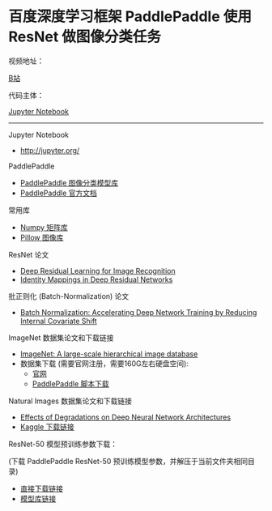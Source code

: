  # 百度深度学习框架 PaddlePaddle 使用 ResNet 做图像分类任务
 
视频地址：

[B站](https://www.bilibili.com/video/av35821372/)

代码主体：

[Jupyter Notebook](Image-Classification.ipynb)
 
---

Jupyter Notebook
* http://jupyter.org/

PaddlePaddle
* [PaddlePaddle 图像分类模型库](https://github.com/PaddlePaddle/models/tree/develop/fluid/PaddleCV/image_classification)
* [PaddlePaddle 官方文档](http://www.paddlepaddle.org/documentation/docs/zh/1.1/beginners_guide/index.html)

常用库
* [Numpy 矩阵库](http://www.numpy.org/)
* [Pillow 图像库](https://pillow.readthedocs.io/)

ResNet 论文
* [Deep Residual Learning for Image Recognition](https://arxiv.org/abs/1512.03385)
* [Identity Mappings in Deep Residual Networks](https://arxiv.org/abs/1603.05027)

批正则化 (Batch-Normalization) 论文
* [Batch Normalization: Accelerating Deep Network Training by Reducing Internal Covariate Shift](https://arxiv.org/abs/1502.03167)

ImageNet 数据集论文和下载链接
* [ImageNet: A large-scale hierarchical image database](http://www.image-net.org/papers/imagenet_cvpr09.pdf)
* 数据集下载 (需要官网注册，需要160G左右硬盘空间):
  * [官网](http://www.image-net.org/)
  * [PaddlePaddle 脚本下载](https://github.com/PaddlePaddle/models/tree/develop/fluid/PaddleCV/image_classification#data-preparation)
  
Natural Images 数据集论文和下载链接
* [Effects of Degradations on Deep Neural Network Architectures](https://arxiv.org/abs/1807.10108)
* [Kaggle 下载链接](https://www.kaggle.com/prasunroy/natural-images)

ResNet-50 模型预训练参数下载：

(下载 PaddlePaddle ResNet-50 预训练模型参数，并解压于当前文件夹相同目录)

* [直接下载链接](http://paddle-imagenet-models.bj.bcebos.com/resnet_50_model.tar)
* [模型库链接](https://github.com/PaddlePaddle/models/tree/develop/fluid/PaddleCV/image_classification#supported-models-and-performances)
